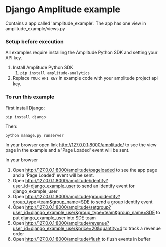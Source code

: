 # Django Amplitude example

Contains a app called 'amplitude_example'. The app has one view in amplitude_example/views.py

### Setup before execution

All examples require installing the Amplitude Python SDK and setting your API key.

1. Install Amplitude Python SDK
   1. `pip install amplitude-analytics`
2. Replace `YOUR API KEY` in example code with your amplitude project api key.

### To run this example 

First install Django:

`pip install django`

Then:

`python manage.py runserver`

In your browser open link http://127.0.0.1:8000/amplitude/ to see the view page in the example and a 'Page Loaded' event will be sent.

In your browser

1. Open http://127.0.0.1:8000/amplitude/pageloaded to see the app page and a 'Page Loaded' event will be sent.
2. Open http://127.0.0.1:8000/amplitude/identify?user_id=django_example_user to send an identify event for django_example_user
3. Open http://127.0.0.1:8000/amplitude/groupidentify?group_type=team&group_name=SDE to send a group identify event
4. Open http://127.0.0.1:8000/amplitude/setgroup?user_id=django_example_user&group_type=team&group_name=SDE to put django_example_user into SDE team
5. Open http://127.0.0.1:8000/amplitude/revenue?user_id=django_example_user&price=20&quantity=4 to track a revenue order
6. Open http://127.0.0.1:8000/amplitude/flush to flush events in buffer